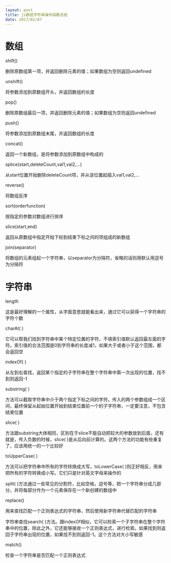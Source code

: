 ```yaml
---
layout: post
title: js数组字符串操作函数总结
date: 2017/02/07
---
```



# 数组

shift()

删除原数组第一项，并返回删除元素的值；如果数组为空则返回undefined

unshift()

将参数添加到原数组开头，并返回数组的长度

pop()

删除原数组最后一项，并返回删除元素的值；如果数组为空则返回undefined

push()

将参数添加到原数组末尾，并返回数组的长度

concat()

返回一个新数组，是将参数添加到原数组中构成的

splice(start,deleteCount,val1,val2,…)

从start位置开始删除deleteCount项，并从该位置起插入val1,val2,…

reverse()

将数组反序

sort(orderfunction)

按指定的参数对数组进行排序

slice(start,end)

返回从原数组中指定开始下标到结束下标之间的项组成的新数组

join(separator)

将数组的元素组起一个字符串，以separator为分隔符，省略的话则用默认用逗号为分隔符

# 字符串 

length

这是最好理解的一个属性，从字面意思就能看出来，通过它可以获得一个字符串的字符个数

charAt( )

它可以帮我们找到字符串中某个特定位置的字符，不填索引值默认返回最左面的字符。索引值的合法范围是0到字符串的长度减1，如果大于或者小于这个范围，都会返回空

indexOf( )

从左到右查找，返回某个指定的子字符串在整个字符串中第一次出现的位置，找不到则返回-1

substring( )

方法可以截取字符串中介于两个指定下标之间的字符。传入的两个参数组成一个区间，最终保留从起始位置开始到结束位置前一个的子字符串，一定要注意，不包含结束位置

slice( )

方法跟substring大体相同，区别在于slice不能自动把较大的参数放到后面，还有就是，传入负数的时候，slice( )是从后向前计算的。这两个方法的功能有些重复了，应该用统一的一个比较好

toUpperCase( )

方法可以把字符串中所有的字符转换成大写，toLowerCase( )则正好相反，用来把所有的字符转换成小写。它们只是针对英文字母来操作的

split( )方法通过一些常见的分割符，比如空格，逗号等，把一个字符串分成几部分，并将每部分作为一个元素保存在一个新创建的数组中

replace()

用来查找匹配一个正则表达式的字符串，然后使用新字符串代替匹配的字符串

字符串查找search( )方法。跟indexOf相似，它可以检索一个子字符串在整个字符串中的位置，除此之外，它还能够接收一个正则表达式，进行检索。如果找到则返回子字符串出现的位置，如果找不到则返回-1。这个方法对大小写敏感

match()

检查一个字符串是否匹配一个正则表达式


